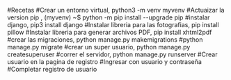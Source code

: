 #Recetas
#Crear un entorno virtual, python3 -m venv myvenv
#Actuaizar la version pip , (myvenv) ~$ python -m pip install --upgrade pip
#instalar django, pip3 install django
#Instalar libreria para las fotografias, pip install pillow
#Instalar libreria para generar archivos PDF, pip install xhtml2pdf
#crear las migraciones, python manage.py makemigrations
#python manage.py migrate
#crear un super usuario, python manage.py createsuperuser
#correr el servidor, python manage.py runserver
#Crear usuario en la pagina de registro
#Ingresar con usuario y contraseña
#Completar registro de usuario
